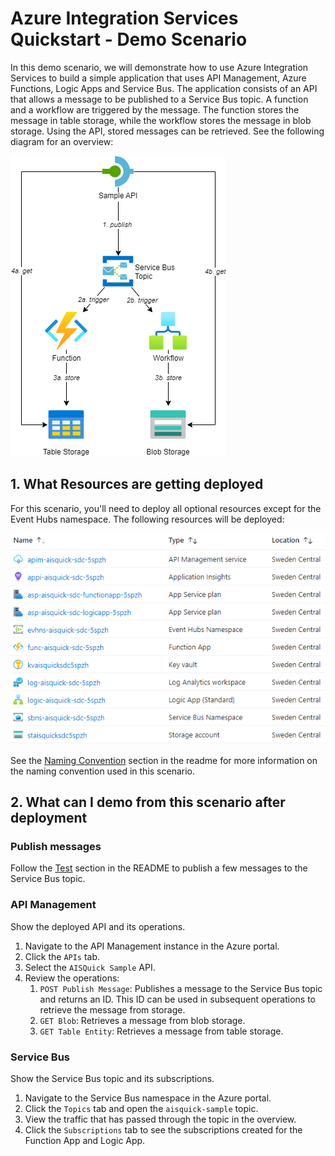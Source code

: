 # Azure Integration Services Quickstart - Demo Scenario

In this demo scenario, we will demonstrate how to use Azure Integration Services to build a simple application that uses API Management, Azure Functions, Logic Apps and Service Bus. The application consists of an API that allows a message to be published to a Service Bus topic. A function and a workflow are triggered by the message. The function stores the message in table storage, while the workflow stores the message in blob storage. Using the API, stored messages can be retrieved. See the following diagram for an overview:

![Infra](../images/aisquick-diagrams-app.png)

## 1. What Resources are getting deployed

For this scenario, you'll need to deploy all optional resources except for the Event Hubs namespace. The following resources will be deployed:

![Deployed Resources](../images/deployed-resources.png)

See the [Naming Convention](../readme.md#naming-convention) section in the readme for more information on the naming convention used in this scenario.


## 2. What can I demo from this scenario after deployment

### Publish messages

Follow the [Test](../README.md#test) section in the README to publish a few messages to the Service Bus topic.

### API Management

Show the deployed API and its operations.

1. Navigate to the API Management instance in the Azure portal.  
1. Click the `APIs` tab.  
1. Select the `AISQuick Sample` API.  
1. Review the operations:  
    1. `POST Publish Message`: Publishes a message to the Service Bus topic and returns an ID. This ID can be used in subsequent operations to retrieve the message from storage.  
    1. `GET Blob`: Retrieves a message from blob storage.  
    1. `GET Table Entity`: Retrieves a message from table storage.  

### Service Bus  

Show the Service Bus topic and its subscriptions.  

1. Navigate to the Service Bus namespace in the Azure portal.  
1. Click the `Topics` tab and open the `aisquick-sample` topic.  
1. View the traffic that has passed through the topic in the overview.  
1. Click the `Subscriptions` tab to see the subscriptions created for the Function App and Logic App.  

